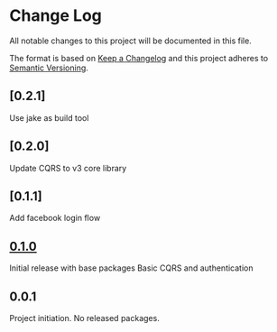 # Change Log
All notable changes to this project will be documented in this file.

The format is based on [Keep a Changelog](http://keepachangelog.com/)
and this project adheres to [Semantic Versioning](http://semver.org/).

## [0.2.1]
Use jake as build tool
## [0.2.0]
Update CQRS to v3 core library
## [0.1.1]
Add facebook login flow
## [0.1.0]
Initial release with base packages
Basic CQRS and authentication
## 0.0.1
Project initiation. No released packages.

[0.1.0]: https://bitbucket.org/leancode-team/core-js-library/branches/compare/v0.1.0%0Dv0.0.1
